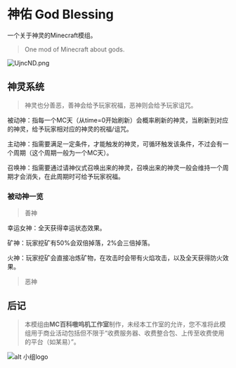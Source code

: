 # 神佑 God Blessing
一个关于神灵的Minecraft模组。
> One mod of Minecraft about gods.

![UjncND.png](https://s1.ax1x.com/2020/07/24/UjncND.png)

## 神灵系统
>神灵也分善恶，善神会给予玩家祝福，恶神则会给予玩家诅咒。

被动神：指每一个MC天（从time=0开始刷新）会概率刷新的神灵，当刷新到对应的神灵，给予玩家相对应的神灵的祝福/诅咒。 

主动神：指需要满足一定条件，才能触发的神灵，可循环触发该条件，不过会有一个周期（这个周期一般为一个MC天）。  

召唤神：指需要通过请神仪式召唤出来的神灵，召唤出来的神灵一般会维持一个周期才会消失，在此周期时可给予玩家祝福。 

### 被动神一览

>善神

幸运女神：全天获得幸运状态效果。

矿神：玩家挖矿有50%会双倍掉落，2%会三倍掉落。

火神：玩家挖矿会直接冶炼矿物，在攻击时会带有火焰攻击，以及全天获得防火效果。

>恶神

## 后记
>本模组由**MC百科嗷呜机工作室**制作，未经本工作室的允许，您不准将此模组用于商业活动包括但不限于“收费服务器、收费整合包、上传至收费使用的平台（如某易）”。

![alt 小组logo](https://s1.ax1x.com/2020/07/24/UjmLOx.th.png)




